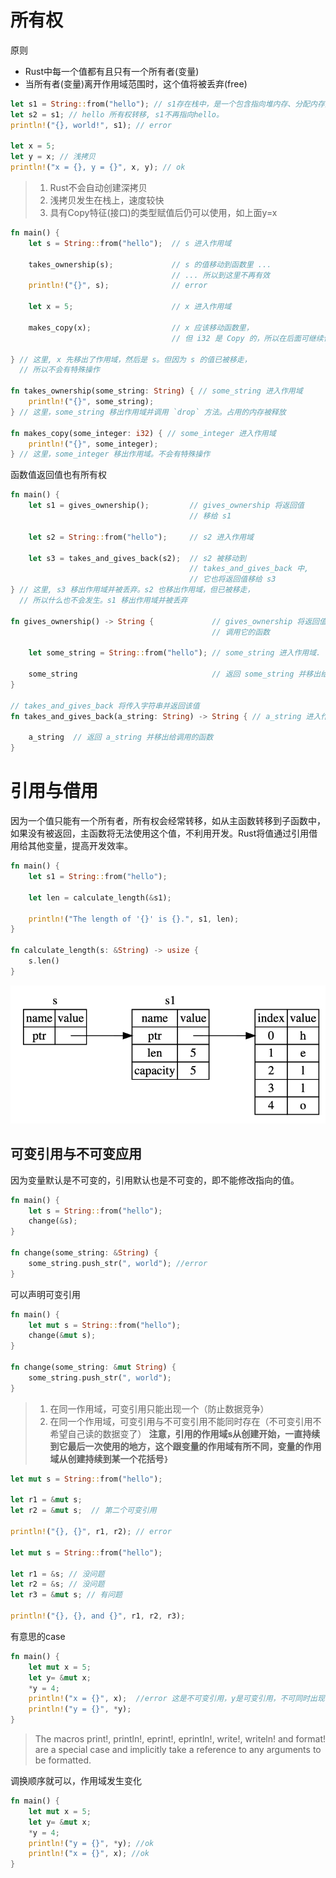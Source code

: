 # 所有权

原则
- Rust中每一个值都有且只有一个所有者(变量)
- 当所有者(变量)离开作用域范围时，这个值将被丢弃(free)


```rust
let s1 = String::from("hello"); // s1存在栈中，是一个包含指向堆内存、分配内存大小、已用内存大小的数据结构。"Hello"的值存放在堆中。
let s2 = s1; // hello 所有权转移, s1不再指向hello。
println!("{}, world!", s1); // error

let x = 5;
let y = x; // 浅拷贝
println!("x = {}, y = {}", x, y); // ok
```

> 1. Rust不会自动创建深拷贝
> 2. 浅拷贝发生在栈上，速度较快
> 3. 具有Copy特征(接口)的类型赋值后仍可以使用，如上面y=x

```rust
fn main() {
    let s = String::from("hello");  // s 进入作用域

    takes_ownership(s);             // s 的值移动到函数里 ...
                                    // ... 所以到这里不再有效
    println!("{}", s);              // error

    let x = 5;                      // x 进入作用域

    makes_copy(x);                  // x 应该移动函数里，
                                    // 但 i32 是 Copy 的，所以在后面可继续使用 x

} // 这里, x 先移出了作用域，然后是 s。但因为 s 的值已被移走，
  // 所以不会有特殊操作

fn takes_ownership(some_string: String) { // some_string 进入作用域
    println!("{}", some_string);
} // 这里，some_string 移出作用域并调用 `drop` 方法。占用的内存被释放

fn makes_copy(some_integer: i32) { // some_integer 进入作用域
    println!("{}", some_integer);
} // 这里，some_integer 移出作用域。不会有特殊操作
```

函数值返回值也有所有权

```rust
fn main() {
    let s1 = gives_ownership();         // gives_ownership 将返回值
                                        // 移给 s1

    let s2 = String::from("hello");     // s2 进入作用域

    let s3 = takes_and_gives_back(s2);  // s2 被移动到
                                        // takes_and_gives_back 中,
                                        // 它也将返回值移给 s3
} // 这里, s3 移出作用域并被丢弃。s2 也移出作用域，但已被移走，
  // 所以什么也不会发生。s1 移出作用域并被丢弃

fn gives_ownership() -> String {             // gives_ownership 将返回值移动给
                                             // 调用它的函数

    let some_string = String::from("hello"); // some_string 进入作用域.

    some_string                              // 返回 some_string 并移出给调用的函数
}

// takes_and_gives_back 将传入字符串并返回该值
fn takes_and_gives_back(a_string: String) -> String { // a_string 进入作用域

    a_string  // 返回 a_string 并移出给调用的函数
}
```

# 引用与借用

因为一个值只能有一个所有者，所有权会经常转移，如从主函数转移到子函数中，如果没有被返回，主函数将无法使用这个值，不利用开发。Rust将值通过引用借用给其他变量，提高开发效率。

```rust
fn main() {
    let s1 = String::from("hello");

    let len = calculate_length(&s1);

    println!("The length of '{}' is {}.", s1, len);
}

fn calculate_length(s: &String) -> usize {
    s.len()
}
```

![](img/0006-1.png)

## 可变引用与不可变应用

因为变量默认是不可变的，引用默认也是不可变的，即不能修改指向的值。

```rust
fn main() {
    let s = String::from("hello");
    change(&s);
}

fn change(some_string: &String) {
    some_string.push_str(", world"); //error
}
```

可以声明可变引用

```rust
fn main() {
    let mut s = String::from("hello");
    change(&mut s);
}

fn change(some_string: &mut String) {
    some_string.push_str(", world");
}
```

> 1. 在同一作用域，可变引用只能出现一个（防止数据竞争）
> 2. 在同一个作用域，可变引用与不可变引用不能同时存在（不可变引用不希望自己读的数据变了）
> **注意，引用的作用域s从创建开始，一直持续到它最后一次使用的地方，这个跟变量的作用域有所不同，变量的作用域从创建持续到某一个花括号`}`**

```rust
let mut s = String::from("hello");

let r1 = &mut s;
let r2 = &mut s;  // 第二个可变引用

println!("{}, {}", r1, r2); // error

let mut s = String::from("hello");

let r1 = &s; // 没问题
let r2 = &s; // 没问题
let r3 = &mut s; // 有问题

println!("{}, {}, and {}", r1, r2, r3);
```

有意思的case
```rust
fn main() {
    let mut x = 5;
    let y= &mut x;
    *y = 4;
    println!("x = {}", x);  //error 这是不可变引用，y是可变引用，不可同时出现
    println!("y = {}", *y);
}
```

> The macros print!, println!, eprint!, eprintln!, write!, writeln! and format! are a special case and implicitly take a reference to any arguments to be formatted.

调换顺序就可以，作用域发生变化
```rust
fn main() {
    let mut x = 5;
    let y= &mut x;
    *y = 4;
    println!("y = {}", *y); //ok
    println!("x = {}", x); //ok
}
```
